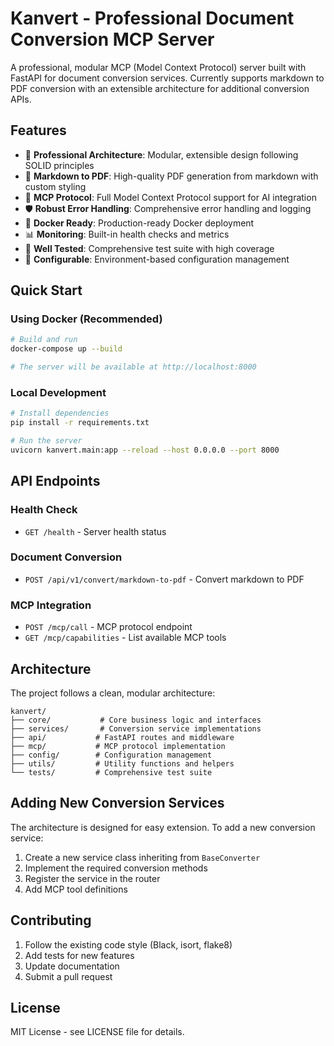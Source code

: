 # Kanvert - Professional Document Conversion MCP Server

A professional, modular MCP (Model Context Protocol) server built with FastAPI for document conversion services. Currently supports markdown to PDF conversion with an extensible architecture for additional conversion APIs.

## Features

- 🚀 **Professional Architecture**: Modular, extensible design following SOLID principles
- 📄 **Markdown to PDF**: High-quality PDF generation from markdown with custom styling
- 🔌 **MCP Protocol**: Full Model Context Protocol support for AI integration
- 🛡️ **Robust Error Handling**: Comprehensive error handling and logging
- 🐳 **Docker Ready**: Production-ready Docker deployment
- 📊 **Monitoring**: Built-in health checks and metrics
- 🧪 **Well Tested**: Comprehensive test suite with high coverage
- 🔧 **Configurable**: Environment-based configuration management

## Quick Start

### Using Docker (Recommended)

```bash
# Build and run
docker-compose up --build

# The server will be available at http://localhost:8000
```

### Local Development

```bash
# Install dependencies
pip install -r requirements.txt

# Run the server
uvicorn kanvert.main:app --reload --host 0.0.0.0 --port 8000
```

## API Endpoints

### Health Check
- `GET /health` - Server health status

### Document Conversion
- `POST /api/v1/convert/markdown-to-pdf` - Convert markdown to PDF

### MCP Integration
- `POST /mcp/call` - MCP protocol endpoint
- `GET /mcp/capabilities` - List available MCP tools

## Architecture

The project follows a clean, modular architecture:

```
kanvert/
├── core/           # Core business logic and interfaces
├── services/       # Conversion service implementations  
├── api/           # FastAPI routes and middleware
├── mcp/           # MCP protocol implementation
├── config/        # Configuration management
├── utils/         # Utility functions and helpers
└── tests/         # Comprehensive test suite
```

## Adding New Conversion Services

The architecture is designed for easy extension. To add a new conversion service:

1. Create a new service class inheriting from `BaseConverter`
2. Implement the required conversion methods
3. Register the service in the router
4. Add MCP tool definitions

## Contributing

1. Follow the existing code style (Black, isort, flake8)
2. Add tests for new features
3. Update documentation
4. Submit a pull request

## License

MIT License - see LICENSE file for details.